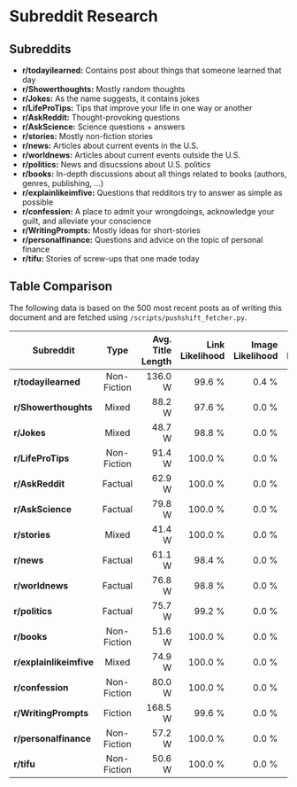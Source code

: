 # Subreddit Research

## Subreddits

- **r/todayilearned:** Contains post about things that someone learned that day
- **r/Showerthoughts:** Mostly random thoughts
- **r/Jokes:** As the name suggests, it contains jokes
- **r/LifeProTips:** Tips that improve your life in one way or another
- **r/AskReddit:** Thought-provoking questions
- **r/AskScience:** Science questions + answers
- **r/stories:** Mostly non-fiction stories
- **r/news:** Articles about current events in the U.S.
- **r/worldnews:** Articles about current events outside the U.S.
- **r/politics:** News and disucssions about U.S. politics
- **r/books:** In-depth discussions about all things related to books (authors, genres, publishing, ...)
- **r/explainlikeimfive:** Questions that redditors try to answer as simple as possible
- **r/confession:** A place to admit your wrongdoings, acknowledge your guilt, and alleviate your conscience
- **r/WritingPrompts:** Mostly ideas for short-stories
- **r/personalfinance:** Questions and advice on the topic of personal finance
- **r/tifu:** Stories of screw-ups that one made today

## Table Comparison

The following data is based on the 500 most recent posts as of writing this document and are fetched using `/scripts/pushshift_fetcher.py`.

| Subreddit               |    Type     | Avg. Title Length | Link Likelihood | Image Likelihood | Selftext Likelihood | Avg. Selftext Length |
| ----------------------- | :---------: | ----------------: | --------------: | ---------------: | ------------------: | -------------------: |
| **r/todayilearned**     | Non-Fiction |           136.0 W |          99.6 % |            0.4 % |               0.0 % |                0.0 W |
| **r/Showerthoughts**    |    Mixed    |            88.2 W |          97.6 % |            0.0 % |              15.6 % |                5.3 W |
| **r/Jokes**             |    Mixed    |            48.7 W |          98.8 % |            0.0 % |              90.4 % |              144.7 W |
| **r/LifeProTips**       | Non-Fiction |            91.4 W |         100.0 % |            0.0 % |              74.9 % |              158.1 W |
| **r/AskReddit**         |   Factual   |            62.9 W |         100.0 % |            0.0 % |               0.0 % |                0.0 W |
| **r/AskScience**        |   Factual   |            79.8 W |         100.0 % |            0.0 % |              75.6 % |                6.8 W |
| **r/stories**           |    Mixed    |            41.4 W |         100.0 % |            0.0 % |              98.8 % |             2452.5 W |
| **r/news**              |   Factual   |            61.1 W |          98.4 % |            0.0 % |               0.0 % |                0.0 W |
| **r/worldnews**         |   Factual   |            76.8 W |          98.8 % |            0.0 % |               0.0 % |                0.0 W |
| **r/politics**          |   Factual   |            75.7 W |          99.2 % |            0.0 % |               0.4 % |                0.0 W |
| **r/books**             | Non-Fiction |            51.6 W |         100.0 % |            0.0 % |              89.5 % |              237.1 W |
| **r/explainlikeimfive** |    Mixed    |            74.9 W |         100.0 % |            0.0 % |              60.2 % |               70.9 W |
| **r/confession**        | Non-Fiction |            80.0 W |         100.0 % |            0.0 % |              98.8 % |              135.7 W |
| **r/WritingPrompts**    |   Fiction   |           168.5 W |          99.6 % |            0.0 % |              12.8 % |               91.9 W |
| **r/personalfinance**   | Non-Fiction |            57.2 W |         100.0 % |            0.0 % |              99.2 % |              556.6 W |
| **r/tifu**              | Non-Fiction |            50.6 W |         100.0 % |            0.0 % |             100.0 % |               23.7 W |

